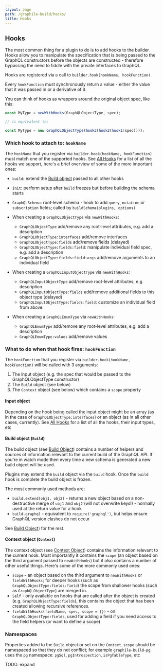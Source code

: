```yaml
---
layout: page
path: /graphile-build/hooks/
title: Hooks
---
```


## Hooks

The most common thing for a plugin to do is to add hooks to the builder. Hooks
allow you to manipulate the specification that is being passed to the GraphQL
constructors before the objects are constructed - therefore bypassing the need
to fiddle with the private interfaces to GraphQL.

Hooks are registered via a call to `builder.hook(hookName, hookFunction)`.

Every `hookFunction` must synchronously return a value - either the value that it was passed
in or a derivative of it.

You can think of hooks as wrappers around the original object spec, like this:

```js
const MyType = newWithHooks(GraphQLObjectType, spec);

// is equivalent to:

const MyType = new GraphQLObjectType(hook3(hook2(hook1(spec))));
```

### Which hook to attach to: `hookName`

The `hookName` that you register via `builder.hook(hookName, hookFunction)`
must match one of the supported hooks. See [All
Hooks](/graphile-build/all-hooks/) for a list of all the hooks we support,
here's a brief overview of some of the more important ones:

- `build`: extend the [Build object](/graphile-build/build-object/) passed to all other hooks

- `init`: perform setup after `build` freezes but before building the schema starts

- `GraphQLSchema`: root-level schema - hook to add `query`,
  `mutation` or `subscription` fields; called by `buildSchema(plugins, options)`

- When creating a `GraphQLObjectType` via
  `newWithHooks`:

  - `GraphQLObjectType` add/remove any root-level attributes, e.g. add a description
  - `GraphQLObjectType:interfaces` add/remove interfaces
  - `GraphQLObjectType:fields` add/remove fields (delayed)
  - `GraphQLObjectType:fields:field`: manipulate individual field spec, e.g.
    add a description
  - `GraphQLObjectType:fields:field:args` add/remove arguments to an individual field

- When creating a `GraphQLInputObjectType` via
  `newWithHooks`:

  - `GraphQLInputObjectType` add/remove root-level attributes, e.g. description
  - `GraphQLInputObjectType:fields` add/remove additional fields to this object type (delayed)
  - `GraphQLInputObjectType:fields:field`: customize an individual field from above

- When creating a `GraphQLEnumType` via `newWithHooks`:

  - `GraphQLEnumType` add/remove any root-level attributes, e.g. add a description
  - `GraphQLEnumType:values` add/remove values

### What to do when that hook fires: `hookFunction`

The `hookFunction` that you register via `builder.hook(hookName, hookFunction)` will be called with 3 arguments:

1. The input object (e.g. the spec that would be passed to the GraphQLObjectType constructor)
2. The `Build` object (see below)
3. The `Context` object (see below) which contains a `scope` property

#### Input object

Depending on the hook being called the input object might be an array (as in
the case of `GraphQLObjectType:interfaces`) or an object (as in all other
cases, currently).  See [All Hooks](/graphile-build/all-hooks/) for a list of
all the hooks, their input types, etc

#### Build object (`Build`)

The build object (see [Build Object](/graphile-build/build-object/)) contains a
number of helpers and sources of information relevant to the current build of
the GraphQL API. If you're in watch mode then every time a new schema is
generated a new build object will be used.

Plugins may extend the `build` object via the `build` hook. Once the `build`
hook is complete the build object is frozen.

The most commonly used methods are:

- `build.extend(obj1, obj2)` - returns a new object based on a non-destructive
  merge of `obj1` and `obj2` (will not overwrite keys!) - normally used at the
  return value for a hook
- `build.graphql` - equivalent to `require('graphql')`, but helps ensure
  GraphQL version clashes do not occur

See [Build Object](/graphile-build/build-object/)) for the rest.

#### Context object (`Context`)

The context object (see [Context Object](/graphile-build/context-object/)) contains
the information relevant to the current hook. Most importantly it contains the
`scope` (an object based on the third argument passed to `newWithHooks`) but it
also contains a number of other useful things. Here's some of the more commonly
used ones:

- `scope` - an object based on the third argument to `newWithHooks` or
  `fieldWithHooks`; for deeper hooks (such as `GraphQLObjectType:fields:field`)
  the scope from shallower hooks (such as `GraphQLObjectType`) are merged in.
- `Self` - only available on hooks that are called after the object is created
  (e.g. `GraphQLObjectType:fields`), this contains the object that has been
  created allowing recursive references.
- `fieldWithHooks(fieldName, spec, scope = {})` - on `GraphQLObjectType:fields`, used for adding a field if
  you need access to the field helpers (or want to define a scope)

### Namespaces

Properties added to the `Build` object or set on the `Context.scope` should be
namespaced so that they do not conflict; for example `graphile-build-pg` uses
the `pg` namespace: `pgSql`, `pgIntrospection`, `isPgTableType`, etc

TODO: expand

